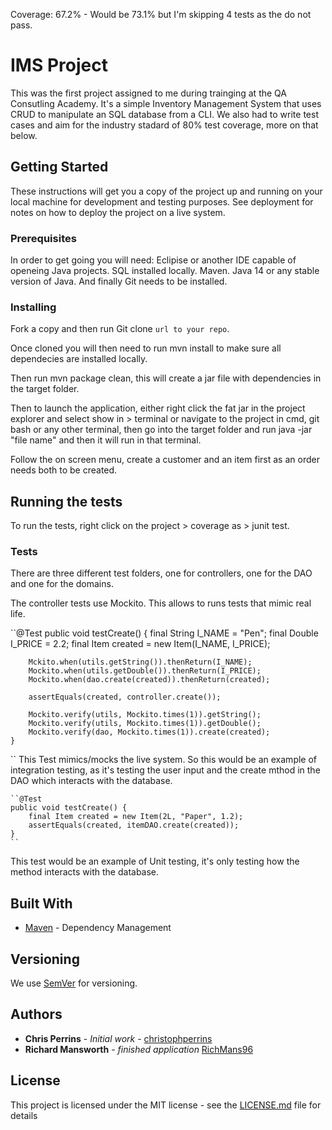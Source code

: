 Coverage: 67.2% - Would be 73.1% but I'm skipping 4 tests as the do not pass.
# IMS Project

This was the first project assigned to me during trainging at the QA Consutling Academy. It's a simple Inventory Management System that uses CRUD to manipulate an SQL database from a CLI.
We also had to write test cases and aim for the industry stadard of 80% test coverage, more on that below.

## Getting Started

These instructions will get you a copy of the project up and running on your local machine for development and testing purposes. See deployment for notes on how to deploy the project on a live system.

### Prerequisites

In order to get going you will need:
Eclipise or another IDE capable of openeing Java projects.
SQL installed locally.
Maven.
Java 14 or any stable version of Java.
And finally Git needs to be installed.


### Installing
Fork a copy and then run Git clone `url to your repo`.

Once cloned you will then need to run mvn install to make sure all dependecies are installed locally.

Then run mvn package clean, this will create a jar file with dependencies in the target folder.

Then to launch the application, either right click the fat jar in the project explorer and select show in > terminal or navigate to the project in cmd, git bash or any other terminal, then go into the target folder and run java -jar "file name" and then it will run in that terminal.

Follow the on screen menu, create a customer and an item first as an order needs both to be created.

## Running the tests

To run the tests, right click on the project > coverage as > junit test. 

### Tests 

There are three different test folders, one for controllers, one for the DAO and one for the domains.

The controller tests use Mockito. This allows to runs tests that mimic real life.

 ``@Test
	public void testCreate() {
		final String I_NAME = "Pen";
		final Double I_PRICE = 2.2;
		final Item created = new Item(I_NAME, I_PRICE);

		Mckito.when(utils.getString()).thenReturn(I_NAME);
		Mockito.when(utils.getDouble()).thenReturn(I_PRICE);
		Mockito.when(dao.create(created)).thenReturn(created);

		assertEquals(created, controller.create());

		Mockito.verify(utils, Mockito.times(1)).getString();
		Mockito.verify(utils, Mockito.times(1)).getDouble();
		Mockito.verify(dao, Mockito.times(1)).create(created);
	}
``
This Test mimics/mocks the live system. So this would be an example of integration testing, as it's testing the user input and the create mthod in the DAO which interacts with the database.

	``@Test
	public void testCreate() {
		final Item created = new Item(2L, "Paper", 1.2);
		assertEquals(created, itemDAO.create(created));
	}
	``
  This test would be an example of Unit testing, it's only testing how the method interacts with the database.


## Built With

* [Maven](https://maven.apache.org/) - Dependency Management

## Versioning

We use [SemVer](http://semver.org/) for versioning.

## Authors

* **Chris Perrins** - *Initial work* - [christophperrins](https://github.com/christophperrins)
* **Richard Mansworth** - *finished application* [RichMans96](https://github.com/RichMans96)

## License

This project is licensed under the MIT license - see the [LICENSE.md](LICENSE.md) file for details 


